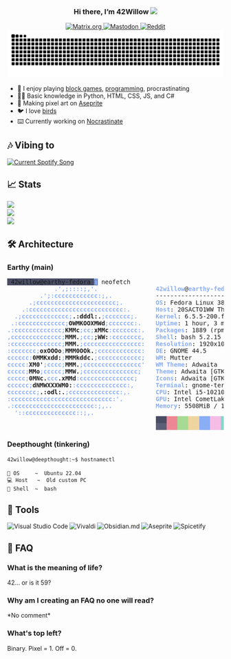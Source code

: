 <!-- Credit to https://github.com/tthn0/tthn0 for README idea -->

<h3 align="center">Hi there, I’m 42Willow <img src="https://media.giphy.com/media/hvRJCLFzcasrR4ia7z/giphy.gif" width="20px"></h3>

<div align="center">
  <a href="https://matrix.to/#/@42willow:matrix.org">
    <img src="https://img.shields.io/badge/matrix-black?style=flat&logo=matrix" alt="Matrix.org">
  </a>
  <a href="https://mastodon.social/@42willow">
    <img src="https://img.shields.io/badge/mastodon-%236364FF?style=flat&logo=mastodon&logoColor=white" alt="Mastodon">
  </a>
  <a href="https://reddit.com/u/42willow">
    <img src="https://img.shields.io/badge/reddit-%23FF4500?style=flat&logo=reddit&logoColor=white" alt="Reddit">
  </a>
</div>

<picture>
  <source media="(prefers-color-scheme: dark)" srcset="https://raw.githubusercontent.com/42willow/42willow/output/github-contribution-grid-snake-dark.svg">
  <source media="(prefers-color-scheme: light)" srcset="https://raw.githubusercontent.com/42willow/42willow/output/github-contribution-grid-snake.svg">
  <img alt="github contribution grid snake animation" src="https://raw.githubusercontent.com/42willow/42willow/output/github-contribution-grid-snake.svg">
</picture>

* :seedling: I enjoy playing [block games](https://prismlauncher.org), [programming](https://code.visualstudio.com), procrastinating
* :technologist: Basic knowledge in Python, HTML, CSS, JS, and C#
* :art: Making pixel art on [Aseprite](https://github.com/aseprite/aseprite)
* :bird: I love [birds](https://ebird.org)
* :keyboard: Currently working on [Nocrastinate](https://42willow.github.io/nocrastinate)

## 🎶 Vibing to
<a href="https://open.spotify.com/user/31dbqzfllsx6t6reikmjcnvjdr4e?si=2c59b84236f14b63" target="_blank">
  <img src="https://spotify-readme-n30k31uw0-42mockingjay.vercel.app/api?theme=dark&rainbow=true" alt="Current Spotify Song">
</a>

## 📈 Stats

<div>
  <img src="https://github-readme-stats.vercel.app/api?username=42willow&show_icons=true&rank_icon=github&include_all_commits=true&show=discussions_starte&count_private=true&hide_border=true&bg_color=161B22&text_color=c9d1d9&title_color=50a6ff&icon_color=3572a5d&card_width=495" />
</div>

<div>
  <img src="https://github-readme-stats.vercel.app/api/top-langs/?username=42willow&langs_count=8&layout=compact&hide_border=true&bg_color=161B22&text_color=c9d1d9&title_color=50a6ff&icon_color=3572a5&card_width=495"/>
</div>

<div>
 <img src="http://github-readme-streak-stats.herokuapp.com?user=42willow&theme=dark&hide_border=true&background=161B22&ring=50A6FF&fire=FF9022&currStreakLabel=FFFFFF&card_width=495">
</div>

## 🛠 Architecture
### Earthy (main)
<pre><span style="background-color:#494D64"> 42willow@earthy-fedora </span><span style="background-color:#8AADF4"><span style="color:#494D64"></span></span> neofetch
<span style="color:#8AADF4"><b>             .&apos;,;::::;,&apos;.</b></span>                <span style="color:#8AADF4"><b>42willow</b></span>@<span style="color:#8AADF4"><b>earthy-fedora</b></span> 
<span style="color:#8AADF4"><b>         .&apos;;:cccccccccccc:;,.</b></span>            ------------------- 
<span style="color:#8AADF4"><b>      .;cccccccccccccccccccccc;.</b></span>         <span style="color:#8AADF4"><b>OS</b></span>: Fedora Linux 38 (Workstation Edition) x86_64 
<span style="color:#8AADF4"><b>    .:cccccccccccccccccccccccccc:.</b></span>       <span style="color:#8AADF4"><b>Host</b></span>: 20SACTO1WW ThinkPad X1 Yoga 4th 
<span style="color:#8AADF4"><b>  .;ccccccccccccc;</b></span><b>.:dddl:.</b><span style="color:#8AADF4"><b>;ccccccc;.</b></span>     <span style="color:#8AADF4"><b>Kernel</b></span>: 6.5.5-200.fc38.x86_64 
<span style="color:#8AADF4"><b> .:ccccccccccccc;</b></span><b>OWMKOOXMWd</b><span style="color:#8AADF4"><b>;ccccccc:.</b></span>    <span style="color:#8AADF4"><b>Uptime</b></span>: 1 hour, 3 mins 
<span style="color:#8AADF4"><b>.:ccccccccccccc;</b></span><b>KMMc</b><span style="color:#8AADF4"><b>;cc;</b></span><b>xMMc</b><span style="color:#8AADF4"><b>:ccccccc:.</b></span>   <span style="color:#8AADF4"><b>Packages</b></span>: 1889 (rpm), 20 (flatpak) 
<span style="color:#8AADF4"><b>,cccccccccccccc;</b></span><b>MMM.</b><span style="color:#8AADF4"><b>;cc;</b></span><b>;WW:</b><span style="color:#8AADF4"><b>:cccccccc,</b></span>   <span style="color:#8AADF4"><b>Shell</b></span>: bash 5.2.15 
<span style="color:#8AADF4"><b>:cccccccccccccc;</b></span><b>MMM.</b><span style="color:#8AADF4"><b>;cccccccccccccccc:</b></span>   <span style="color:#8AADF4"><b>Resolution</b></span>: 1920x1080 
<span style="color:#8AADF4"><b>:ccccccc;</b></span><b>oxOOOo</b><span style="color:#8AADF4"><b>;</b></span><b>MMM0OOk.</b><span style="color:#8AADF4"><b>;cccccccccccc:</b></span>   <span style="color:#8AADF4"><b>DE</b></span>: GNOME 44.5 
<span style="color:#8AADF4"><b>cccccc:</b></span><b>0MMKxdd:</b><span style="color:#8AADF4"><b>;</b></span><b>MMMkddc.</b><span style="color:#8AADF4"><b>;cccccccccccc;</b></span>   <span style="color:#8AADF4"><b>WM</b></span>: Mutter 
<span style="color:#8AADF4"><b>ccccc:</b></span><b>XM0&apos;</b><span style="color:#8AADF4"><b>;cccc;</b></span><b>MMM.</b><span style="color:#8AADF4"><b>;cccccccccccccccc&apos;</b></span>   <span style="color:#8AADF4"><b>WM Theme</b></span>: Adwaita 
<span style="color:#8AADF4"><b>ccccc;</b></span><b>MMo</b><span style="color:#8AADF4"><b>;ccccc;</b></span><b>MMW.</b><span style="color:#8AADF4"><b>;ccccccccccccccc;</b></span>    <span style="color:#8AADF4"><b>Theme</b></span>: Adwaita [GTK2/3] 
<span style="color:#8AADF4"><b>ccccc;</b></span><b>0MNc.</b><span style="color:#8AADF4"><b>ccc</b></span><b>.xMMd</b><span style="color:#8AADF4"><b>:ccccccccccccccc;</b></span>     <span style="color:#8AADF4"><b>Icons</b></span>: Adwaita [GTK2/3] 
<span style="color:#8AADF4"><b>cccccc;</b></span><b>dNMWXXXWM0:</b><span style="color:#8AADF4"><b>:cccccccccccccc:,</b></span>      <span style="color:#8AADF4"><b>Terminal</b></span>: gnome-terminal 
<span style="color:#8AADF4"><b>cccccccc;</b></span><b>.:odl:.</b><span style="color:#8AADF4"><b>;cccccccccccccc:,.</b></span>       <span style="color:#8AADF4"><b>CPU</b></span>: Intel i5-10210U (8) @ 4.200GHz 
<span style="color:#8AADF4"><b>:cccccccccccccccccccccccccccc:&apos;.</b></span>         <span style="color:#8AADF4"><b>GPU</b></span>: Intel CometLake-U GT2 [UHD Graphics] 
<span style="color:#8AADF4"><b>.:cccccccccccccccccccccc:;,..</b></span>            <span style="color:#8AADF4"><b>Memory</b></span>: 5508MiB / 15611MiB 
<span style="color:#8AADF4"><b>  &apos;::cccccccccccccc::;,.</b></span>
                                         <span style="background-color:#494D64"><span style="color:#494D64">   </span></span><span style="background-color:#ED8796"><span style="color:#ED8796">   </span></span><span style="background-color:#A6DA95"><span style="color:#A6DA95">   </span></span><span style="background-color:#EED49F"><span style="color:#EED49F">   </span></span><span style="background-color:#8AADF4"><span style="color:#8AADF4">   </span></span><span style="background-color:#F5BDE6"><span style="color:#F5BDE6">   </span></span><span style="background-color:#8BD5CA"><span style="color:#8BD5CA">   </span></span><span style="background-color:#B8C0E0"><span style="color:#B8C0E0">   </span></span>
                                         <span style="background-color:#5B6078"><span style="color:#5B6078">   </span></span><span style="background-color:#ED8796"><span style="color:#ED8796">   </span></span><span style="background-color:#A6DA95"><span style="color:#A6DA95">   </span></span><span style="background-color:#EED49F"><span style="color:#EED49F">   </span></span><span style="background-color:#8AADF4"><span style="color:#8AADF4">   </span></span><span style="background-color:#F5BDE6"><span style="color:#F5BDE6">   </span></span><span style="background-color:#8BD5CA"><span style="color:#8BD5CA">   </span></span><span style="background-color:#A5ADCB"><span style="color:#A5ADCB">   </span></span>
</pre>
### Deepthought (tinkering)
```console
42willow@deepthought:~$ hostnamectl

💾 OS     ~  Ubuntu 22.04
💻 Host   ~  Old custom PC
💽 Shell  ~  bash
```
<!--
```
C:\Users\42willow>systeminfo

Host Name:                 EARTHY
OS Name:                   Microsoft Windows 11 Pro
OS Version:                10.0.22621 N/A Build 22621
OS Manufacturer:           Microsoft Corporation
OS Configuration:          Standalone Workstation
OS Build Type:             Multiprocessor Free
```
```
C:\Users\42willow>SET Processor
PROCESSOR_ARCHITECTURE=AMD64
PROCESSOR_IDENTIFIER=Intel64 Family 6 Model 142 Stepping 12, GenuineIntel
PROCESSOR_LEVEL=6
PROCESSOR_REVISION=8e0c
```
-->

## 🔨 Tools
<!--
### Languages
![HTML5](https://img.shields.io/badge/html5-%23E34F26.svg?style=for-the-badge&logo=html5&logoColor=white)
![CSS3](https://img.shields.io/badge/css3-%231572B6.svg?style=for-the-badge&logo=css3&logoColor=white)
![JavaScript](https://img.shields.io/badge/javascript-%23323330.svg?style=for-the-badge&logo=javascript&logoColor=%23F7DF1E)
![C#](https://img.shields.io/badge/c%23-%23239120.svg?style=for-the-badge&logo=c-sharp&logoColor=white)
![Python](https://img.shields.io/badge/python-%233776AB?style=for-the-badge&logo=python&logoColor=white)
![Micropython](https://img.shields.io/badge/micropython-%232B2728?style=for-the-badge&logo=micropython&logoColor=white)
![Arduino C++](https://img.shields.io/badge/Arduino_C%2B%2B-%2300979D?style=for-the-badge&logo=arduino&logoColor=white)
![Lua](https://img.shields.io/badge/lua-%232C2D72?style=for-the-badge&logo=lua&logoColor=white)
![Java](https://img.shields.io/badge/java-%23F80000?style=for-the-badge&logo=oracle&logoColor=white)

### Apps
![Unity](https://img.shields.io/badge/unity-%23000000.svg?style=for-the-badge&logo=unity&logoColor=white)
-->
![Visual Studio Code](https://img.shields.io/badge/Visual%20Studio%20Code-0078d7.svg?style=for-the-badge&logo=visual-studio-code&logoColor=white&labelColor=black)
![Vivaldi](https://img.shields.io/badge/vivaldi-red?style=for-the-badge&logo=vivaldi&logoColor=white&labelColor=black)
![Obsidian.md](https://img.shields.io/badge/obsidian.md-%237C3AED?style=for-the-badge&logo=obsidian&logoColor=white&labelColor=black)
![Aseprite](https://img.shields.io/badge/aseprite-%23544450?style=for-the-badge&logo=aseprite&logoColor=white&labelColor=black)
![Spicetify](https://img.shields.io/badge/spicetify-%233e8625?style=for-the-badge&logo=spotify&logoColor=white&labelColor=black)
<!--
![Element.io](https://img.shields.io/badge/element-%230DBD8B?style=for-the-badge&logo=element&logoColor=white)
![Prism Launcher](https://img.shields.io/badge/prism_launcher-%2362B47A?style=for-the-badge&logoColor=white)
![Adobe CC](https://img.shields.io/badge/adobe_cc-%23DA1F26?style=for-the-badge&logo=adobecreativecloud&logoColor=white)
![Canva](https://img.shields.io/badge/canva-%2300C4CC?style=for-the-badge&logo=canva&logoColor=white)

### OS
![Windows](https://img.shields.io/badge/windows-%230078D4?style=for-the-badge&logo=windows11&logoColor=white)
![Raspberry Pi](https://img.shields.io/badge/raspberry_pi-%23A22846?style=for-the-badge&logo=raspberrypi&logoColor=white)
![Ubuntu](https://img.shields.io/badge/ubuntu-%23E95420?style=for-the-badge&logo=ubuntu&logoColor=white)
-->

## 📃 FAQ
### What is the meaning of life?
42... or is it 59?
### Why am I creating an FAQ no one will read?
\*No comment\*
### What's top left?
Binary. Pixel = 1. Off = 0.
